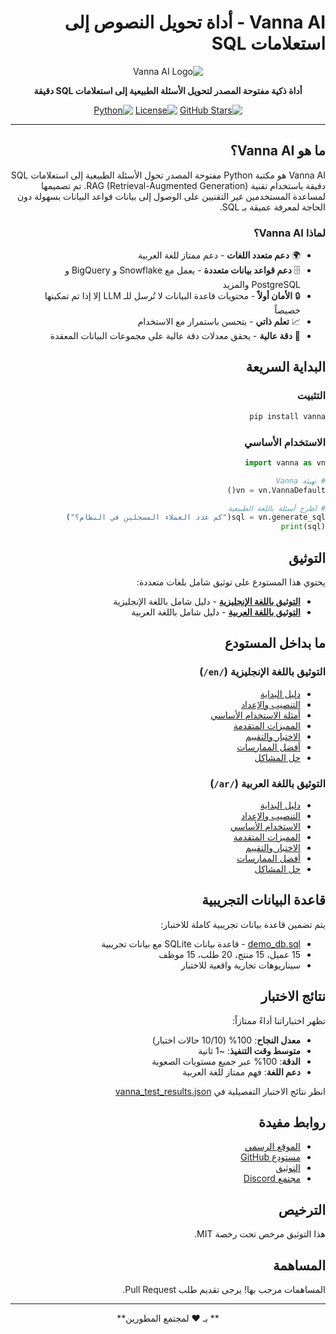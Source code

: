 <div dir="rtl">

# Vanna AI - أداة تحويل النصوص إلى استعلامات SQL

<div align="center">

![Vanna AI Logo](https://vanna.ai/img/vanna-logo.png)

**أداة ذكية مفتوحة المصدر لتحويل الأسئلة الطبيعية إلى استعلامات SQL دقيقة**

[![GitHub Stars](https://img.shields.io/github/stars/vanna-ai/vanna?style=for-the-badge)](https://github.com/vanna-ai/vanna)
[![License](https://img.shields.io/badge/License-MIT-blue.svg?style=for-the-badge)](https://opensource.org/licenses/MIT)
[![Python](https://img.shields.io/badge/Python-3.11+-green.svg?style=for-the-badge)](https://python.org)

</div>

---

## ما هو Vanna AI؟

Vanna AI هو مكتبة Python مفتوحة المصدر تحول الأسئلة الطبيعية إلى استعلامات SQL دقيقة باستخدام تقنية RAG (Retrieval-Augmented Generation). تم تصميمها لمساعدة المستخدمين غير التقنيين على الوصول إلى بيانات قواعد البيانات بسهولة دون الحاجة لمعرفة عميقة بـ SQL.

### لماذا Vanna AI؟

- 🌍 **دعم متعدد اللغات** - دعم ممتاز للغة العربية
- 🗄️ **دعم قواعد بيانات متعددة** - يعمل مع Snowflake و BigQuery و PostgreSQL والمزيد
- 🔒 **الأمان أولاً** - محتويات قاعدة البيانات لا تُرسل للـ LLM إلا إذا تم تمكينها خصيصاً
- 📈 **تعلم ذاتي** - يتحسن باستمرار مع الاستخدام
- 🎯 **دقة عالية** - يحقق معدلات دقة عالية على مجموعات البيانات المعقدة

## البداية السريعة

### التثبيت

```bash
pip install vanna
```

### الاستخدام الأساسي

```python
import vanna as vn

# تهيئة Vanna
vn = vn.VannaDefault()

# اطرح أسئلة باللغة الطبيعية
sql = vn.generate_sql("كم عدد العملاء المسجلين في النظام؟")
print(sql)
```

## التوثيق

يحتوي هذا المستودع على توثيق شامل بلغات متعددة:

- **[التوثيق باللغة الإنجليزية](./en/)** - دليل شامل باللغة الإنجليزية
- **[التوثيق باللغة العربية](./ar/)** - دليل شامل باللغة العربية

## ما بداخل المستودع

### التوثيق باللغة الإنجليزية (`/en/`)
- [دليل البداية](./en/getting-started.md)
- [التنصيب والإعداد](./en/installation.md)
- [أمثلة الاستخدام الأساسي](./en/basic-usage.md)
- [المميزات المتقدمة](./en/advanced-features.md)
- [الاختبار والتقييم](./en/testing.md)
- [أفضل الممارسات](./en/best-practices.md)
- [حل المشاكل](./en/troubleshooting.md)

### التوثيق باللغة العربية (`/ar/`)
- [دليل البداية](./ar/getting-started.md)
- [التنصيب والإعداد](./ar/installation.md)
- [الاستخدام الأساسي](./ar/basic-usage.md)
- [المميزات المتقدمة](./ar/advanced-features.md)
- [الاختبار والتقييم](./ar/testing.md)
- [أفضل الممارسات](./ar/best-practices.md)
- [حل المشاكل](./ar/troubleshooting.md)

## قاعدة البيانات التجريبية

يتم تضمين قاعدة بيانات تجريبية كاملة للاختبار:
- [demo_db.sql](./demo_db.sql) - قاعدة بيانات SQLite مع بيانات تجريبية
- 15 عميل، 15 منتج، 20 طلب، 15 موظف
- سيناريوهات تجارية واقعية للاختبار

## نتائج الاختبار

تظهر اختباراتنا أداءً ممتازاً:
- **معدل النجاح**: 100% (10/10 حالات اختبار)
- **متوسط وقت التنفيذ**: ~1 ثانية
- **الدقة**: 100% عبر جميع مستويات الصعوبة
- **دعم اللغة**: فهم ممتاز للغة العربية

انظر نتائج الاختبار التفصيلية في [vanna_test_results.json](./vanna_test_results.json)

## روابط مفيدة

- [الموقع الرسمي](https://vanna.ai/)
- [مستودع GitHub](https://github.com/vanna-ai/vanna)
- [التوثيق](https://docs.vanna.ai/)
- [مجتمع Discord](https://discord.gg/vanna-ai)

## الترخيص

هذا التوثيق مرخص تحت رخصة MIT.

## المساهمة

المساهمات مرحب بها! يرجى تقديم طلب Pull Request.

---

<div align="center">

** بـ ❤️ لمجتمع المطورين**

</div>

</div>

